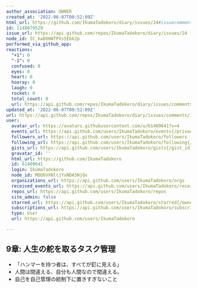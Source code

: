 ```yaml
---
author_association: OWNER
created_at: '2022-06-07T00:52:09Z'
html_url: https://github.com/IkumaTadokoro/diary/issues/24#issuecomment-1148079529
id: 1148079529
issue_url: https://api.github.com/repos/IkumaTadokoro/diary/issues/24
node_id: IC_kwDOHWTPVs5Ebk2p
performed_via_github_app: 
reactions:
  "+1": 0
  "-1": 0
  confused: 0
  eyes: 0
  heart: 0
  hooray: 0
  laugh: 0
  rocket: 0
  total_count: 0
  url: https://api.github.com/repos/IkumaTadokoro/diary/issues/comments/1148079529/reactions
updated_at: '2022-06-07T00:52:09Z'
url: https://api.github.com/repos/IkumaTadokoro/diary/issues/comments/1148079529
user:
  avatar_url: https://avatars.githubusercontent.com/u/61409641?v=4
  events_url: https://api.github.com/users/IkumaTadokoro/events{/privacy}
  followers_url: https://api.github.com/users/IkumaTadokoro/followers
  following_url: https://api.github.com/users/IkumaTadokoro/following{/other_user}
  gists_url: https://api.github.com/users/IkumaTadokoro/gists{/gist_id}
  gravatar_id: ''
  html_url: https://github.com/IkumaTadokoro
  id: 61409641
  login: IkumaTadokoro
  node_id: MDQ6VXNlcjYxNDA5NjQx
  organizations_url: https://api.github.com/users/IkumaTadokoro/orgs
  received_events_url: https://api.github.com/users/IkumaTadokoro/received_events
  repos_url: https://api.github.com/users/IkumaTadokoro/repos
  site_admin: false
  starred_url: https://api.github.com/users/IkumaTadokoro/starred{/owner}{/repo}
  subscriptions_url: https://api.github.com/users/IkumaTadokoro/subscriptions
  type: User
  url: https://api.github.com/users/IkumaTadokoro

---
```

## 9章: 人生の舵を取るタスク管理

- 「ハンマーを持つ者は、すべてが釘に見える」
- 人間は間違える、自分も人間なので間違える。
- 自己を自己管理の統制下に置きすぎないこと

